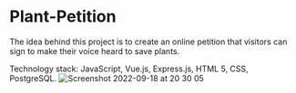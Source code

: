 # Plant-Petition

The idea behind this project is to create an online petition that visitors can sign to make their voice heard to save plants.

Technology stack: JavaScript, Vue.js, Express.js, HTML 5, CSS, PostgreSQL. 
![Screenshot 2022-09-18 at 20 30 05](https://user-images.githubusercontent.com/101888461/190922851-21cb2d0c-01a7-48c1-a35b-d4a8f6f43d63.png)
